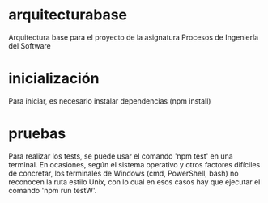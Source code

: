 # arquitecturabase
Arquitectura base para el proyecto de la asignatura Procesos de Ingeniería del Software

# inicialización
Para iniciar, es necesario instalar dependencias (npm install)

# pruebas
Para realizar los tests, se puede usar el comando 'npm test' en una terminal.
En ocasiones, según el sistema operativo y otros factores difíciles de concretar, los terminales de Windows (cmd, PowerShell, bash) no reconocen la ruta estilo Unix, con lo cual en esos casos hay que ejecutar el comando 'npm run testW'.
